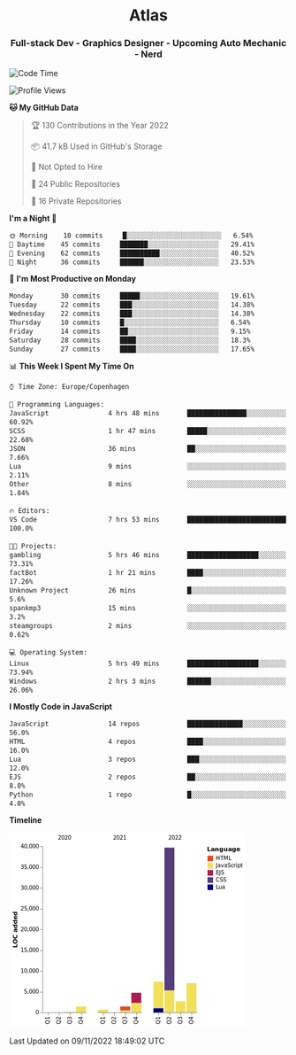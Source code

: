 <h1 align="center">Atlas</h1>
<h3 align="center">Full-stack Dev - Graphics Designer - Upcoming Auto Mechanic - Nerd</h3>

<!--START_SECTION:waka-->
![Code Time](http://img.shields.io/badge/Code%20Time-726%20hrs%2024%20mins-blue)

![Profile Views](http://img.shields.io/badge/Profile%20Views-6-blue)

**🐱 My GitHub Data** 

> 🏆 130 Contributions in the Year 2022
 > 
> 📦 41.7 kB Used in GitHub's Storage 
 > 
> 🚫 Not Opted to Hire
 > 
> 📜 24 Public Repositories 
 > 
> 🔑 16 Private Repositories  
 > 
**I'm a Night 🦉** 

```text
🌞 Morning    10 commits     █░░░░░░░░░░░░░░░░░░░░░░░░   6.54% 
🌆 Daytime    45 commits     ███████░░░░░░░░░░░░░░░░░░   29.41% 
🌃 Evening    62 commits     ██████████░░░░░░░░░░░░░░░   40.52% 
🌙 Night      36 commits     ██████░░░░░░░░░░░░░░░░░░░   23.53%

```
📅 **I'm Most Productive on Monday** 

```text
Monday       30 commits     █████░░░░░░░░░░░░░░░░░░░░   19.61% 
Tuesday      22 commits     ███░░░░░░░░░░░░░░░░░░░░░░   14.38% 
Wednesday    22 commits     ███░░░░░░░░░░░░░░░░░░░░░░   14.38% 
Thursday     10 commits     █░░░░░░░░░░░░░░░░░░░░░░░░   6.54% 
Friday       14 commits     ██░░░░░░░░░░░░░░░░░░░░░░░   9.15% 
Saturday     28 commits     ████░░░░░░░░░░░░░░░░░░░░░   18.3% 
Sunday       27 commits     ████░░░░░░░░░░░░░░░░░░░░░   17.65%

```


📊 **This Week I Spent My Time On** 

```text
⌚︎ Time Zone: Europe/Copenhagen

💬 Programming Languages: 
JavaScript               4 hrs 48 mins       ███████████████░░░░░░░░░░   60.92% 
SCSS                     1 hr 47 mins        █████░░░░░░░░░░░░░░░░░░░░   22.68% 
JSON                     36 mins             ██░░░░░░░░░░░░░░░░░░░░░░░   7.66% 
Lua                      9 mins              ░░░░░░░░░░░░░░░░░░░░░░░░░   2.11% 
Other                    8 mins              ░░░░░░░░░░░░░░░░░░░░░░░░░   1.84%

🔥 Editors: 
VS Code                  7 hrs 53 mins       █████████████████████████   100.0%

🐱‍💻 Projects: 
gambling                 5 hrs 46 mins       ██████████████████░░░░░░░   73.31% 
factBot                  1 hr 21 mins        ████░░░░░░░░░░░░░░░░░░░░░   17.26% 
Unknown Project          26 mins             █░░░░░░░░░░░░░░░░░░░░░░░░   5.6% 
spankmp3                 15 mins             ░░░░░░░░░░░░░░░░░░░░░░░░░   3.2% 
steamgroups              2 mins              ░░░░░░░░░░░░░░░░░░░░░░░░░   0.62%

💻 Operating System: 
Linux                    5 hrs 49 mins       ██████████████████░░░░░░░   73.94% 
Windows                  2 hrs 3 mins        ██████░░░░░░░░░░░░░░░░░░░   26.06%

```

**I Mostly Code in JavaScript** 

```text
JavaScript               14 repos            ██████████████░░░░░░░░░░░   56.0% 
HTML                     4 repos             ████░░░░░░░░░░░░░░░░░░░░░   16.0% 
Lua                      3 repos             ███░░░░░░░░░░░░░░░░░░░░░░   12.0% 
EJS                      2 repos             ██░░░░░░░░░░░░░░░░░░░░░░░   8.0% 
Python                   1 repo              █░░░░░░░░░░░░░░░░░░░░░░░░   4.0%

```


**Timeline**

![Chart not found](https://raw.githubusercontent.com/Atlas7005/Atlas7005/master/charts/bar_graph.png) 


 Last Updated on 09/11/2022 18:49:02 UTC
<!--END_SECTION:waka-->

